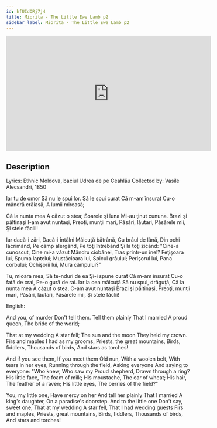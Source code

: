 ```yaml
---
id: hfUIdQRj7j4
title: Miorița - The Little Ewe Lamb p2
sidebar_label: Miorița - The Little Ewe Lamb p2
---
```


<iframe
  width="560"
  height="315"
  src="https://www.youtube.com/embed/hfUIdQRj7j4"
  title="YouTube video player"
  frameborder="0"
  allow="accelerometer; autoplay; clipboard-write; encrypted-media; gyroscope; picture-in-picture; web-share"
  referrerpolicy="strict-origin-when-cross-origin"
  allowfullscreen
></iframe>

## Description

Lyrics: Ethnic Moldova, baciul Udrea de pe Ceahlău
Collected by: Vasile Alecsandri, 1850

Iar tu de omor
Să nu le spui lor.
Să le spui curat
Că m-am însurat
Cu-o mândră crăiasă,
A lumii mireasă;

Că la nunta mea
A căzut o stea;
Soarele şi luna
Mi-au ţinut cununa.
Brazi şi păltinaşi
I-am avut nuntaşi,
Preoţi, munţii mari,
Păsări, lăutari,
Păsărele mii,
Şi stele făclii!

Iar dacă-i zări,
Dacă-i întâlni
Măicuţă bătrână,
Cu brâul de lână,
Din ochi lăcrimând,
Pe câmp alergând,
Pe toţi întrebând
Şi la toţi zicând:
"Cine-a cunoscut,
Cine mi-a văzut
Mândru ciobănel,
Tras printr-un inel?
Feţişoara lui,
Spuma laptelui;
Mustăcioara lui,
Spicul grâului;
Perişorul lui,
Pana corbului;
Ochişorii lui,
Mura câmpului?"

Tu, mioara mea,
Să te-nduri de ea
Şi-i spune curat
Că m-am însurat
Cu-o fată de crai,
Pe-o gură de rai.
Iar la cea măicuţă
Să nu spui, drăguţă,
Că la nunta mea
A căzut o stea,
C-am avut nuntaşi
Brazi şi păltinaşi,
Preoţi, munţii mari,
Păsări, lăutari,
Păsărele mii,
Şi stele făclii!

English:

And you, of murder
Don't tell them.
Tell them plainly
That I married
A proud queen,
The bride of the world;

That at my wedding
A star fell;
The sun and the moon
They held my crown.
Firs and maples
I had as my grooms,
Priests, the great mountains,
Birds, fiddlers,
Thousands of birds,
And stars as torches!

And if you see them,
If you meet them
Old nun,
With a woolen belt,
With tears in her eyes,
Running through the field,
Asking everyone
And saying to everyone:
"Who knew,
Who saw my
Proud shepherd,
Drawn through a ring?
His little face,
The foam of milk;
His moustache,
The ear of wheat;
His hair,
The feather of a raven;
His little eyes,
The berries of the field?"

You, my little one,
Have mercy on her
And tell her plainly
That I married
A king's daughter,
On a paradise's doorstep.
And to the little one
Don't say, sweet one,
That at my wedding
A star fell,
That I had wedding guests
Firs and maples,
Priests, great mountains,
Birds, fiddlers,
Thousands of birds,
And stars and torches!
